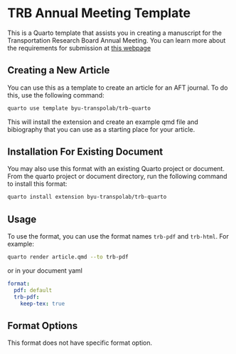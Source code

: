 # TRB Annual Meeting Template

<!-- ALL THE BELOW SHOULD BE IN YOUR README -->

This is a Quarto template that assists you in creating a manuscript for the Transportation Research Board Annual Meeting. You can learn more about the requirements for submission at [this webpage](https://trb.secure-platform.com/a/page/TRBPaperReview#LLM)

## Creating a New Article

You can use this as a template to create an article for an AFT journal. To do this, use the following command:

```bash
quarto use template byu-transpolab/trb-quarto
```

This will install the extension and create an example qmd file and bibiography that you can use as a starting place for your article.

## Installation For Existing Document

You may also use this format with an existing Quarto project or document. From the quarto project or document directory, run the following command to install this format:

```bash
quarto install extension byu-transpolab/trb-quarto
```

## Usage

To use the format, you can use the format names `trb-pdf` and `trb-html`. For example:

```bash
quarto render article.qmd --to trb-pdf
```

or in your document yaml

```yaml
format:
  pdf: default
  trb-pdf:
    keep-tex: true    
```


## Format Options

This format does not have specific format option.